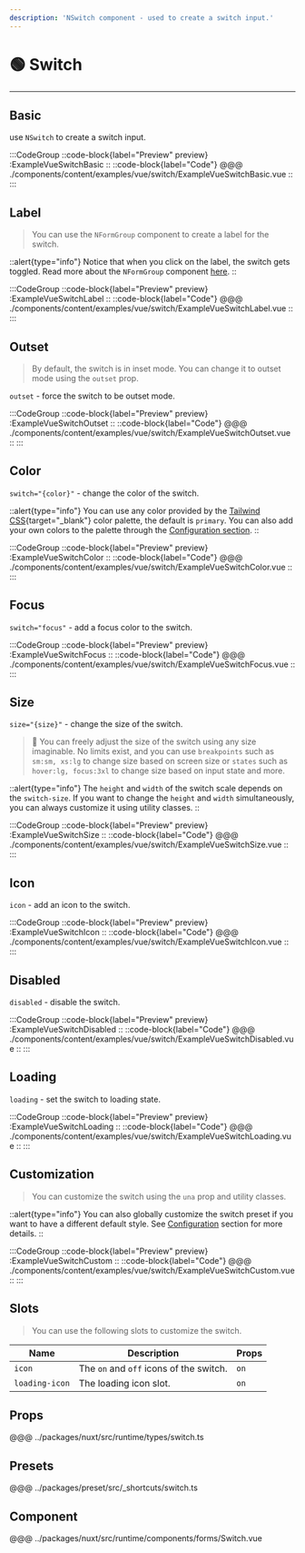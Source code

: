 ```yaml
---
description: 'NSwitch component - used to create a switch input.'
---
```


# 🟢 Switch

---

## Basic

use `NSwitch` to create a switch input.

:::CodeGroup
::code-block{label="Preview" preview}
  :ExampleVueSwitchBasic
::
::code-block{label="Code"}
@@@ ./components/content/examples/vue/switch/ExampleVueSwitchBasic.vue
::
:::

## Label

> You can use the `NFormGroup` component to create a label for the switch.

::alert{type="info"}
  Notice that when you click on the label, the switch gets toggled. Read more about the `NFormGroup` component [here](/forms/form-group).
::

:::CodeGroup
::code-block{label="Preview" preview}
  :ExampleVueSwitchLabel
::
::code-block{label="Code"}
@@@ ./components/content/examples/vue/switch/ExampleVueSwitchLabel.vue
::
:::

## Outset

> By default, the switch is in inset mode. You can change it to outset mode using the `outset` prop. 

`outset` - force the switch to be outset mode.

:::CodeGroup
::code-block{label="Preview" preview}
  :ExampleVueSwitchOutset
::
::code-block{label="Code"}
@@@ ./components/content/examples/vue/switch/ExampleVueSwitchOutset.vue
::
:::

## Color

`switch="{color}"` - change the color of the switch.

::alert{type="info"}
You can use any color provided by the [Tailwind CSS](https://tailwindcss.com/docs/customizing-colors){target="_blank"} color palette, the default is `primary`. You can also add your own colors to the palette through the [Configuration section](/getting-started/configuration).
::

:::CodeGroup
::code-block{label="Preview" preview}
  :ExampleVueSwitchColor
::
::code-block{label="Code"}
@@@ ./components/content/examples/vue/switch/ExampleVueSwitchColor.vue
::
:::

## Focus

`switch="focus"` - add a focus color to the switch.

:::CodeGroup
::code-block{label="Preview" preview}
  :ExampleVueSwitchFocus
::
::code-block{label="Code"}
@@@ ./components/content/examples/vue/switch/ExampleVueSwitchFocus.vue
::
:::

## Size

`size="{size}"` - change the size of the switch.

> 🚀 You can freely adjust the size of the switch using any size imaginable. No limits exist, and you can use `breakpoints` such as `sm:sm, xs:lg` to change size based on screen size or `states` such as `hover:lg, focus:3xl` to change size based on input state and more.

::alert{type="info"}
The `height` and `width` of the switch scale depends on the `switch-size`. If you want to change the `height` and `width` simultaneously, you can always customize it using utility classes.
::

:::CodeGroup
::code-block{label="Preview" preview}
  :ExampleVueSwitchSize
::
::code-block{label="Code"}
@@@ ./components/content/examples/vue/switch/ExampleVueSwitchSize.vue
::
:::

## Icon

`icon` - add an icon to the switch.

:::CodeGroup
::code-block{label="Preview" preview}
  :ExampleVueSwitchIcon
::
::code-block{label="Code"}
@@@ ./components/content/examples/vue/switch/ExampleVueSwitchIcon.vue
::
:::

## Disabled

`disabled` - disable the switch.

:::CodeGroup
::code-block{label="Preview" preview}
  :ExampleVueSwitchDisabled
::
::code-block{label="Code"}
@@@ ./components/content/examples/vue/switch/ExampleVueSwitchDisabled.vue
::
:::

## Loading

`loading` - set the switch to loading state.

:::CodeGroup
::code-block{label="Preview" preview}
  :ExampleVueSwitchLoading
::
::code-block{label="Code"}
@@@ ./components/content/examples/vue/switch/ExampleVueSwitchLoading.vue
::
:::

## Customization

> You can customize the switch using the `una` prop and utility classes.

::alert{type="info"}
  You can also globally customize the switch preset if you want to have a different default style. See [Configuration](/getting-started/configuration) section for more details.
::

:::CodeGroup
::code-block{label="Preview" preview}
  :ExampleVueSwitchCustom
::
::code-block{label="Code"}
@@@ ./components/content/examples/vue/switch/ExampleVueSwitchCustom.vue
::
:::

## Slots

> You can use the following slots to customize the switch.

| Name           | Description                             | Props |
| -------------- | --------------------------------------- | ----- |
| `icon`         | The `on` and `off` icons of the switch. | `on`  |
| `loading-icon` | The loading icon slot.                  | `on`  |

## Props
@@@ ../packages/nuxt/src/runtime/types/switch.ts

## Presets
@@@ ../packages/preset/src/_shortcuts/switch.ts

## Component
@@@ ../packages/nuxt/src/runtime/components/forms/Switch.vue
